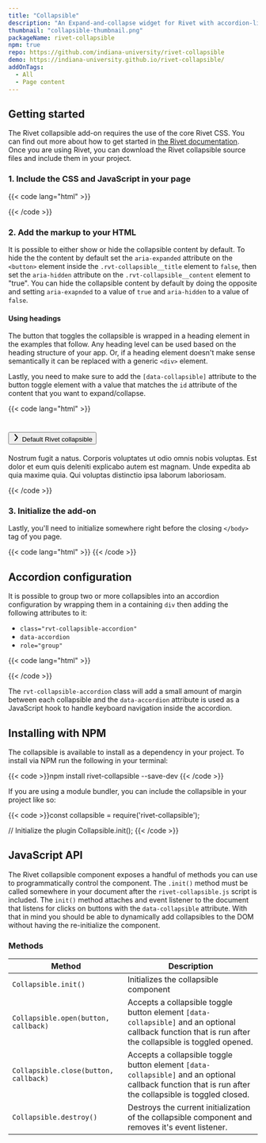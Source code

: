 ```yaml
---
title: "Collapsible"
description: "An Expand-and-collapse widget for Rivet with accordion-like capabilities"
thumbnail: "collapsible-thumbnail.png"
packageName: rivet-collapsible
npm: true
repo: https://github.com/indiana-university/rivet-collapsible
demo: https://indiana-university.github.io/rivet-collapsible/
addOnTags:
  - All
  - Page content
---
```

## Getting started
The Rivet collapsible add-on requires the use of the core Rivet CSS. You can find out more about how to get started in [the Rivet documentation](../../components). Once you are using Rivet, you can download the Rivet collapsible source files and include them in your project.

### 1. Include the CSS and JavaScript in your page
{{< code lang="html" >}}
<link rel="stylesheet" href="dist/css/rivet-collapsible.min.css">
<script src="dist/js/rivet-collapsible.min.js"></script>
{{< /code >}}

### 2. Add the markup to your HTML
It is possible to either show or hide the collapsible content by default. To hide the the content by default set the `aria-expanded` attribute on the `<button>` element inside the `.rvt-collapsible__title` element to `false`, then set the `aria-hidden` attribute on the `.rvt-collapsible__content` element to "true". You can hide the collapsible content by default by doing the opposite and setting `aria-exapnded` to a value of `true` and `aria-hidden` to a value of `false`.

#### Using headings
The button that toggles the collapsible is wrapped in a heading element in the examples that follow. Any heading level can be used based on the heading structure of your app. Or, if a heading element doesn't make sense semantically it can be replaced with a generic `<div>` element.

Lastly, you need to make sure to add the `[data-collapsible]` attribute to the button toggle element with a value that matches the `id` attribute of the content that you want to expand/collapse.

{{< code lang="html" >}}<div class="rvt-collapsible">
  <h1 class="rvt-collapsible__title">
    <button data-collapsible="users" aria-expanded="false">
      <svg role="img" xmlns="http://www.w3.org/2000/svg" width="16" height="16" viewBox="0 0 16 16">
        <path fill="currentColor" d="M5.5,15a1,1,0,0,1-.77-1.64L9.2,8,4.73,2.64A1,1,0,0,1,6.27,1.36L11.13,7.2a1.25,1.25,0,0,1,0,1.61L6.27,14.64A1,1,0,0,1,5.5,15ZM9.6,8.48h0Zm0-1h0Z"/>
      </svg>
      <span>Default Rivet collapsible</span>
    </button>
  </h1>
  <div class="rvt-collapsible__content" id="users" aria-hidden="true">
    <p class="rvt-m-all-remove">Nostrum fugit a natus. Corporis voluptates ut odio omnis nobis voluptas. Est dolor et eum quis deleniti explicabo autem est magnam. Unde expedita ab quia maxime quia. Qui voluptas distinctio ipsa laborum laboriosam.</p>
  </div>
</div>
{{< /code >}}

### 3. Initialize the add-on
Lastly, you'll need to initialize somewhere right before the closing `</body>` tag of you page.

{{< code lang="html" >}}<script>
  Collapsible.init();
</script>
{{< /code >}}

## Accordion configuration
It is possible to group two or more collapsibles into an accordion configuration by wrapping them in a containing `div` then adding the following attributes to it:

- `class="rvt-collapsible-accordion"`
- `data-accordion`
- `role="group"`

{{< code lang="html" >}}
<div class="rvt-collapsible-accordion" data-accordion role="group">
  <div class="rvt-collapsible">
    <!-- Collapsible 1 markup -->
  </div>
  <div class="rvt-collapsible">
    <!-- Collapsible 2 markup -->
  </div>
  <div class="rvt-collapsible">
    <!-- Collapsible 3 markup -->
  </div>
</div>
{{< /code >}}

The `rvt-collapsible-accordion` class will add a small amount of margin between each collapsible and the `data-accordion` attribute is used as a JavaScript hook to handle keyboard navigation inside the accordion.

## Installing with NPM
The collapsible is available to install as a dependency in your project. To install via NPM run the following in your terminal:

{{< code >}}npm install rivet-collapsible --save-dev
{{< /code >}}

If you are using a module bundler, you can include the collapsible in your project like so:

{{< code >}}const collapsible = require('rivet-collapsible');

// Initialize the plugin
Collapsible.init();
{{< /code >}}

## JavaScript API
The Rivet collapsible component exposes a handful of methods you can use to programmatically control the component. The `.init()` method must be called somewhere in your document after the `rivet-collapsible.js` script is included. The `init()` method attaches and event listener to the document that listens for clicks on buttons with the `data-collapsible` attribute. With that in mind you should be able to dynamically add collapsibles to the DOM without having the re-initialize the component.

### Methods

| Method| Description                                                                                                                                                       |
|--------------------------------------|-------------------------------------------------------------------------------------------------------------------------------------------------------------------|
| `Collapsible.init()` | Initializes the collapsible component |
| `Collapsible.open(button, callback)` | Accepts a collapsible toggle button element `[data-collapsible]` and an optional callback function that is run after the collapsible is toggled opened. |
| `Collapsible.close(button, callback)` | Accepts a collapsible toggle button element `[data-collapsible]` and an optional callback function that is run after the collapsible is toggled closed. |
| `Collapsible.destroy()` | Destroys the current initialization of the collapsible component and removes it's event listener.|

